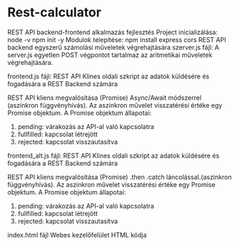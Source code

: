 # Rest-calculator
REST API backend-frontend alkalmazás fejlesztés
Project inicializálása:
node -v
npm init -y
Modulok telepítése:
npm install express cors
REST API backend egyszerű számolási műveletek végrehajtására
szerver.js fájl:
A server.js egyetlen POST végpontot tartalmaz az aritmetikai műveletek végrehajtására.

frontend.js fájl:
REST API Klines oldali szkript az adatok küldésére és fogadására a REST Backend számára

REST API kliens megvalósítása (Promise) Async/Await módszerrel (aszinkron függvényhívás).
Az aszinkron művelet visszatérési értéke egy Promise objektum.
A Promise objektum állapotai:
1. pending: várakozás az API-al való kapcsolatra
2. fullfilled: kapcsolat létrejött
3. rejected: kapcsolat visszautasítva

frontend_alt.js fájl:
REST API Klines oldali szkript az adatok küldésére és fogadására a REST Backend számára

REST API kliens megvalósítása (Promise) .then .catch láncolással.(aszinkron függvényhívás).
Az aszinkron művelet visszatérési értéke egy Promise objektum.
A Promise objektum állapotai:
1. pending: várakozás az API-al való kapcsolatra
2. fullfilled: kapcsolat létrejött
3. rejected: kapcsolat visszautasítva

index.html fájl
Webes kezelőfelület HTML kódja
